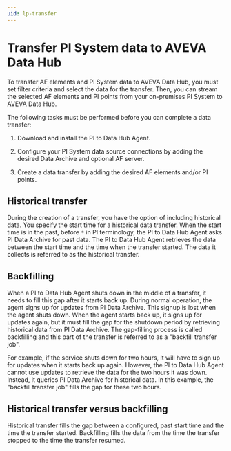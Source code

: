 ```yaml
---
uid: lp-transfer
---
```


# Transfer PI System data to AVEVA Data Hub

To transfer AF elements and PI System data to AVEVA Data Hub, you must set filter criteria and select the data for the transfer. Then, you can stream the selected AF elements and PI points from your on-premises PI System to AVEVA Data Hub.

The following tasks must be performed before you can complete a data transfer:

1. Download and install the PI to Data Hub Agent.

2. Configure your PI System data source connections by adding the desired Data Archive and optional AF server.

3. Create a data transfer by adding the desired AF elements and/or PI points.

## Historical transfer

During the creation of a transfer, you have the option of including historical data. You specify the start time for a historical data transfer. When the start time is in the past, before `*` in PI terminology, the PI to Data Hub Agent asks PI Data Archive for past data. The PI to Data Hub Agent retrieves the data between the start time and the time when the transfer started. The data it collects is referred to as the historical transfer.

## Backfilling

When a PI to Data Hub Agent shuts down in the middle of a transfer, it needs to fill this gap after it starts back up. During normal operation, the agent signs up for updates from PI Data Archive. This signup is lost when the agent shuts down. When the agent starts back up, it signs up for updates again, but it must fill the gap for the shutdown period by retrieving historical data from PI Data Archive. The gap-filling process is called backfilling and this part of the transfer is referred to as a "backfill transfer job".

For example, if the service shuts down for two hours, it will have to sign up for updates when it starts back up again. However, the PI to Data Hub Agent cannot use updates to retrieve the data for the two hours it was down. Instead, it queries PI Data Archive for historical data. In this example, the "backfill transfer job" fills the gap for these two hours.

## Historical transfer versus backfilling

Historical transfer fills the gap between a configured, past start time and the time the transfer started. Backfilling fills the data from the time the transfer stopped to the time the transfer resumed.
